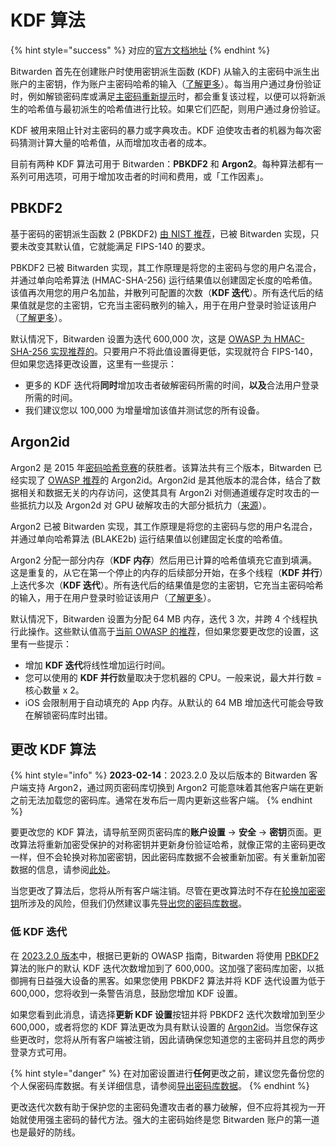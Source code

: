 # KDF 算法

{% hint style="success" %}
对应的[官方文档地址](https://bitwarden.com/help/kdf-algorithms/)
{% endhint %}

Bitwarden 首先在创建账户时使用密钥派生函数 (KDF) 从输入的主密码中派生出账户的主密钥，作为账户主密码哈希的输入（[了解更多](bitwarden-security-whitepaper.md#overview-of-the-master-password-hashing-key-derivation-and-encryption-process)）。每当用户通过身份验证时，例如解锁密码库或满足[主密码重新提示](../your-vault/vault-items.md#protect-individual-items)时，都会重复该过程，以便可以将新派生的哈希值与最初派生的哈希值进行比较。如果它们匹配，则用户通过身份验证。

KDF 被用来阻止针对主密码的暴力或字典攻击。KDF 迫使攻击者的机器为每次密码猜测计算大量的哈希值，从而增加攻击者的成本。

目前有两种 KDF 算法可用于 Bitwarden：**PBKDF2** 和 **Argon2**。每种算法都有一系列可用选项，可用于增加攻击者的时间和费用，或「工作因素」。

## PBKDF2

基于密码的密钥派生函数 2 (PBKDF2) [由 NIST 推荐](https://pages.nist.gov/800-63-3/sp800-63b.html#memsecretver)，已被 Bitwarden 实现，只要未改变其默认值，它就能满足 FIPS-140 的要求。

PBKDF2 已被 Bitwarden 实现，其工作原理是将您的主密码与您的用户名混合，并通过单向哈希算法 (HMAC-SHA-256) 运行结果值以创建固定长度的哈希值。该值再次用您的用户名加盐，并散列可配置的次数（**KDF 迭代**）。所有迭代后的结果值就是您的主密钥，它充当主密码散列的输入，用于在用户登录时验证该用户（[了解更多](bitwarden-security-whitepaper.md#overview-of-the-master-password-hashing-key-derivation-and-encryption-process)）。

默认情况下，Bitwarden 设置为迭代 600,000 次，这是 [OWASP 为 HMAC-SHA-256 实现推荐的](https://cheatsheetseries.owasp.org/cheatsheets/Password_Storage_Cheat_Sheet.html#pbkdf2)。只要用户不将此值设置得更低，实现就符合 FIPS-140，但如果您选择更改设置，这里有一些提示：

* 更多的 KDF 迭代将**同时**增加攻击者破解密码所需的时间，**以及**合法用户登录所需的时间。
* 我们建议您以 100,000 为增量增加该值并测试您的所有设备。

## Argon2id

Argon2 是 2015 年[密码哈希竞赛](https://www.password-hashing.net/)的获胜者。该算法共有三个版本，Bitwarden 已经实现了 [OWASP 推荐](https://cheatsheetseries.owasp.org/cheatsheets/Password_Storage_Cheat_Sheet.html)的 Argon2id。Argon2id 是其他版本的混合体，结合了数据相关和数据无关的内存访问，这使其具有 Argon2i 对侧通道缓存定时攻击的一些抵抗力以及 Argon2d 对 GPU 破解攻击的大部分抵抗力（[来源](https://github.com/p-h-c/phc-winner-argon2)）。

Argon2 已被 Bitwarden 实现，其工作原理是将您的主密码与您的用户名混合，并通过单向哈希算法 (BLAKE2b) 运行结果值以创建固定长度的哈希值。

Argon2 分配一部分内存（**KDF 内存**）然后用已计算的哈希值填充它直到填满。这是重复的，从它在第一个停止的内存的后续部分开始，在多个线程（**KDF 并行**）上迭代多次（**KDF 迭代**）。所有迭代后的结果值是您的主密钥，它充当主密码哈希的输入，用于在用户登录时验证该用户（[了解更多](bitwarden-security-whitepaper.md#overview-of-the-master-password-hashing-key-derivation-and-encryption-process)）。

默认情况下，Bitwarden 设置为分配 64 MB 内存，迭代 3 次，并跨 4 个线程执行此操作。这些默认值高于[当前 OWASP 的推荐](https://cheatsheetseries.owasp.org/cheatsheets/Password_Storage_Cheat_Sheet.html#introduction)，但如果您要更改您的设置，这里有一些提示：

* 增加 **KDF 迭代**将线性增加运行时间。
* 您可以使用的 **KDF 并行**数量取决于您机器的 CPU。一般来说，最大并行数 = 核心数量 x 2。
* iOS 会限制用于自动填充的 App 内存。从默认的 64 MB 增加迭代可能会导致在解锁密码库时出错。

## 更改 KDF 算法 <a href="#changing-kdf-algorithm" id="changing-kdf-algorithm"></a>

{% hint style="info" %}
**2023-02-14**：2023.2.0 及以后版本的 Bitwarden 客户端支持 Argon2，通过网页密码库切换到 Argon2 可能意味着其他客户端在更新之前无法加载您的密码库。通常在发布后一周内更新这些客户端。
{% endhint %}

要更改您的 KDF 算法，请导航至网页密码库的**账户设置** → **安全** → **密钥**页面。更改算法将重新加密受保护的对称密钥并更新身份验证哈希，就像正常的主密码更改一样，但不会轮换对称加密密钥，因此密码库数据不会被重新加密。有关重新加密数据的信息，请参阅[此处](account-encryption-key.md)。

当您更改了算法后，您将从所有客户端注销。尽管在更改算法时不存在[轮换加密密钥](account-encryption-key.md)所涉及的风险，但我们仍然建议事先[导出您的密码库数据](../import-export/export-vault-data.md)。

### 低 KDF 迭代 <a href="#low-kdf-iterations" id="low-kdf-iterations"></a>

在 [2023.2.0 版本](https://bitwarden.com/help/releasenotes/#202320)中，根据已更新的 OWASP 指南，Bitwarden 将使用 [PBKDF2](https://bitwarden.atlassian.net/jira/software/projects/DHCTW/issues/DHCTW-956?jql=project%20%3D%20%22DHCTW%22%20AND%20statusCategory%20%3D%20%22Done%22%20AND%20text%20~%20%22kdf%22%20ORDER%20BY%20created%20DESC\&referrer=agility) 算法的账户的默认 KDF 迭代次数增加到了 600,000。这加强了密码库加密，以抵御拥有日益强大设备的黑客。如果您使用 PBKDF2 算法并将 KDF 迭代设置为低于 600,000，您将收到一条警告消息，鼓励您增加 KDF 设置。

如果您看到此消息，请选择**更新 KDF 设置**按钮并将 PBKDF2 迭代次数增加到至少 600,000，或者将您的 KDF 算法更改为具有默认设置的 [Argon2id](https://bitwarden.atlassian.net/jira/software/projects/DHCTW/issues/DHCTW-956?jql=project%20%3D%20%22DHCTW%22%20AND%20statusCategory%20%3D%20%22Done%22%20AND%20text%20~%20%22kdf%22%20ORDER%20BY%20created%20DESC\&referrer=agility)。当您保存这些更改时，您将从所有客户端被注销，因此请确保您知道您的主密码并且您的两步登录方式可用。

{% hint style="danger" %}
在对加密设置进行**任何**更改之前，建议您先备份您的个人保密码库数据。有关详细信息，请参阅[导出密码库数据](../import-export/export-vault-data.md)。
{% endhint %}

更改迭代次数有助于保护您的主密码免遭攻击者的暴力破解，但不应将其视为一开始就使用强主密码的替代方法。强大的主密码始终是您 Bitwarden 账户的第一道也是最好的防线。
